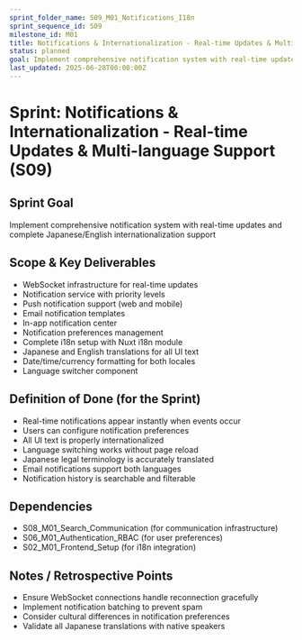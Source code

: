 ```yaml
---
sprint_folder_name: S09_M01_Notifications_I18n
sprint_sequence_id: S09
milestone_id: M01
title: Notifications & Internationalization - Real-time Updates & Multi-language Support
status: planned
goal: Implement comprehensive notification system with real-time updates and complete Japanese/English internationalization support
last_updated: 2025-06-28T00:00:00Z
---
```


# Sprint: Notifications & Internationalization - Real-time Updates & Multi-language Support (S09)

## Sprint Goal
Implement comprehensive notification system with real-time updates and complete Japanese/English internationalization support

## Scope & Key Deliverables
- WebSocket infrastructure for real-time updates
- Notification service with priority levels
- Push notification support (web and mobile)
- Email notification templates
- In-app notification center
- Notification preferences management
- Complete i18n setup with Nuxt i18n module
- Japanese and English translations for all UI text
- Date/time/currency formatting for both locales
- Language switcher component

## Definition of Done (for the Sprint)
- Real-time notifications appear instantly when events occur
- Users can configure notification preferences
- All UI text is properly internationalized
- Language switching works without page reload
- Japanese legal terminology is accurately translated
- Email notifications support both languages
- Notification history is searchable and filterable

## Dependencies
- S08_M01_Search_Communication (for communication infrastructure)
- S06_M01_Authentication_RBAC (for user preferences)
- S02_M01_Frontend_Setup (for i18n integration)

## Notes / Retrospective Points
- Ensure WebSocket connections handle reconnection gracefully
- Implement notification batching to prevent spam
- Consider cultural differences in notification preferences
- Validate all Japanese translations with native speakers